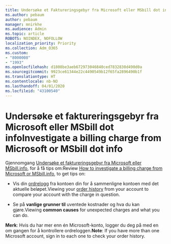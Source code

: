 ```yaml
---
title: Undersøke et Faktureringsgebyr fra Microsoft eller MSbill dot info
ms.author: pebaum
author: pebaum
manager: mnirkhe
ms.audience: Admin
ms.topic: article
ROBOTS: NOINDEX, NOFOLLOW
localization_priority: Priority
ms.collection: Adm_O365
ms.custom:
- "8000008"
- "1993"
ms.openlocfilehash: d1808be3aeb672973046840ced7832830d490d0a
ms.sourcegitcommit: 9923ce61344e22c4490549b12f65fa2896490b1f
ms.translationtype: HT
ms.contentlocale: nb-NO
ms.lasthandoff: 04/01/2020
ms.locfileid: "43100540"
---
```

# <a name="investigate-a-billing-charge-from-microsoft-or-msbill-dot-info"></a><span data-ttu-id="c2016-102">Undersøke et faktureringsgebyr fra Microsoft eller MSbill dot info</span><span class="sxs-lookup"><span data-stu-id="c2016-102">Investigate a billing charge from Microsoft or MSbill dot info</span></span>

<span data-ttu-id="c2016-103">Gjennomgang [Undersøke et faktureringsgebyr fra Microsoft eller MSbill.info](https://support.microsoft.com/help/10623/microsoft-account-investigate-billing-charge), for å få tips om:</span><span class="sxs-lookup"><span data-stu-id="c2016-103">Review [How to investigate a billing charge from Microsoft or MSbill.info](https://support.microsoft.com/help/10623/microsoft-account-investigate-billing-charge), to get tips on:</span></span> 

- <span data-ttu-id="c2016-104">Vis din [ordrelogg](https://account.microsoft.com/billing/orders/) fra kontoen din for å sammenligne kontoen med det aktuelle beløpet.</span><span class="sxs-lookup"><span data-stu-id="c2016-104">Viewing your [order history](https://account.microsoft.com/billing/orders/) from your account to compare your account with the charge in question.</span></span>

- <span data-ttu-id="c2016-105">Se på **vanlige grunner til** uventede kostnader og hva du kan gjøre.</span><span class="sxs-lookup"><span data-stu-id="c2016-105">Viewing **common causes** for unexpected charges and what you can do.</span></span>

<span data-ttu-id="c2016-106">**Merk**: Hvis du har mer enn én Microsoft-konto, logger du deg på med en om gangen for å kontrollere ordreloggen.</span><span class="sxs-lookup"><span data-stu-id="c2016-106">**Note**: If you have more than one Microsoft account, sign in to each one to check your order history.</span></span>
